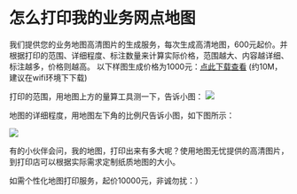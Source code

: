 # 怎么打印我的业务网点地图

我们提供您的业务地图高清图片的生成服务，每次生成高清地图，600元起价。并根据打印的范围、详细程度、标注数量来计算实际价格，范围越大、内容越详细、标注越多，价格则越高。
以下样图生成价格为1000元：[点此下载查看](http://pic.dituwuyou.com/map%2Fpicture%2F%E5%8C%97%E4%BA%AC%E5%85%AD%E7%8E%AF%E5%8C%BA%E5%9F%9F%E6%9F%90%E4%B8%9A%E5%8A%A1%E7%BD%91%E7%82%B9%E5%88%86%E5%B8%83.png) (约10M，建议在wifi环境下下载)  

打印的范围，用地图上方的量算工具测一下，告诉小图：
![](http://pic.dituwuyou.com/map%2Fpicture%2F2015-10-24_10-34-48.jpg)

地图的详细程度，用地图左下角的比例尺告诉小图，如下图所示：

![](http://pic.dituwuyou.com/map%2Fpicture%2F2015-10-24_10-02-26.jpg)

有的小伙伴会问，我的地图，打印出来有多大呢？使用地图无忧提供的高清图片，到打印店可以根据实际需求定制纸质地图的大小。

如需个性化地图打印服务，起价10000元，非诚勿扰：）


